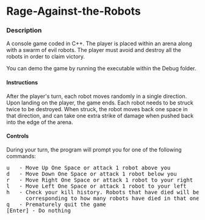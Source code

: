 # Rage-Against-the-Robots
### Description
A console game coded in C++. The player is placed within an arena along with a swarm of evil robots.
The player must avoid and destroy all the robots in order to claim victory.

You can demo the game by running the executable within the Debug folder.

#### Instructions
After the player's turn, each robot moves randomly in a single direction. Upon landing on
the player, the game ends. Each robot needs to be struck twice to be destroyed. When struck,
the robot moves back one space in that direction, and can take one extra strike of damage
when pushed back into the edge of the arena.

#### Controls
During your turn, the program will prompt you for one of the following commands:
<pre>
u   - Move Up One Space or attack 1 robot above you
d   - Move Down One Space or attack 1 robot below you
r   - Move Right One Space or attack 1 robot to your right
l   - Move Left One Space or attack 1 robot to your left
h   - Check your kill history. Robots that have died will be represented by an alphabetical letter   
      corresponding to how many robots have died in that one spot
q   - Prematurely quit the game  
[Enter] - Do nothing
</pre>
